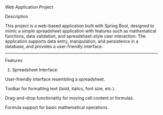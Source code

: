 Web Application Project

Description

This project is a web-based application built with Spring Boot, designed to mimic a simple spreadsheet application with features such as mathematical functions, data validation, and spreadsheet-style user interaction. The application supports data entry, manipulation, and persistence in a database, and provides a user-friendly interface.


---

Features

1. Spreadsheet Interface:

User-friendly interface resembling a spreadsheet.

Toolbar for formatting text (bold, italics, font size, etc.).

Drag-and-drop functionality for moving cell content or formulas.

Formula support for basic mathematical operations.
